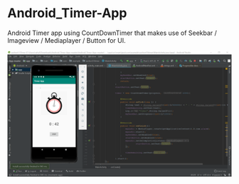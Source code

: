 # Android_Timer-App
Android Timer app using CountDownTimer that makes use of Seekbar / Imageview / Mediaplayer / Button for UI.

![Screenshoot](https://github.com/rahulsanghvi18/Android_Timer-App/blob/master/Screenshot%20(92).png)
